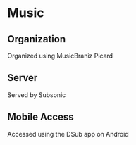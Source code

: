 # Music

## Organization

Organized using MusicBraniz Picard

## Server

Served by Subsonic

## Mobile Access

Accessed using the DSub app on Android
